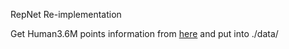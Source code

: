 RepNet Re-implementation

Get Human3.6M points information from [here](https://www.dropbox.com/s/4z6bmhh9m9m5all/H3.6M_points.zip?dl=0) and put into ./data/

